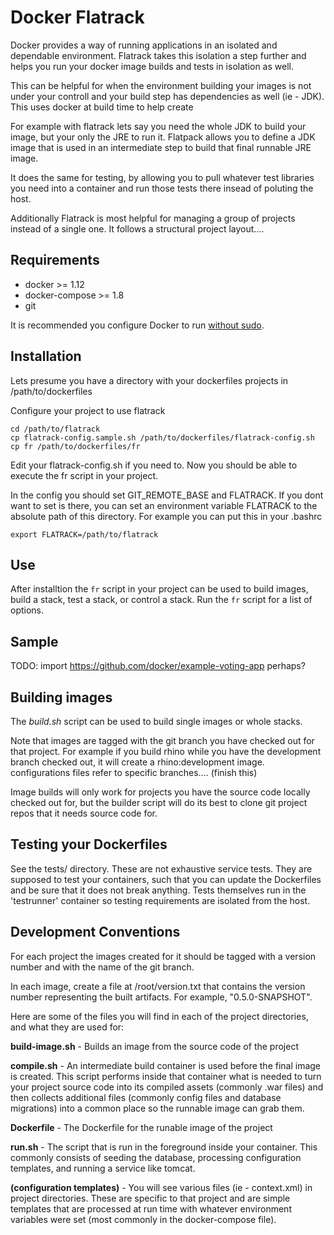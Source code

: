 Docker Flatrack
===============

Docker provides a way of running applications in an isolated and dependable environment. Flatrack takes this isolation a step further and helps you run your docker image builds and tests in isolation as well.

This can be helpful for when the environment building your images is not under your controll and your build step has dependencies as well (ie - JDK). This uses docker at build time to help create

For example with flatrack lets say you need the whole JDK to build your image, but your only the JRE to run it. Flatpack allows you to define a JDK image that is used in an intermediate step to build that final runnable JRE image.

It does the same for testing, by allowing you to pull whatever test libraries you need into a container and run those tests there insead of poluting the host.

Additionally Flatrack is most helpful for managing a group of projects instead of a single one. It follows a structural project layout....

Requirements
------------
* docker >= 1.12
* docker-compose >= 1.8
* git

It is recommended you configure Docker to run [without sudo](https://docs.docker.com/engine/installation/linux/ubuntulinux/#/create-a-docker-group).


Installation
------------

Lets presume you have a directory with your dockerfiles projects in /path/to/dockerfiles

Configure your project to use flatrack

    cd /path/to/flatrack
    cp flatrack-config.sample.sh /path/to/dockerfiles/flatrack-config.sh
    cp fr /path/to/dockerfiles/fr

Edit your flatrack-config.sh if you need to. Now you should be able to execute the fr script in your project.

In the config you should set GIT_REMOTE_BASE and FLATRACK. If you dont want to set is there, you can set an environment variable FLATRACK to the absolute path of this directory. For example you can put this in your .bashrc

    export FLATRACK=/path/to/flatrack


Use
---

After installtion the `fr` script in your project can be used to build images, build a stack, test a stack, or control a stack. Run the `fr` script for a list of options.


Sample
------

TODO: import https://github.com/docker/example-voting-app perhaps?


Building images
---------------

The _build.sh_ script can be used to build single images or whole stacks.

Note that images are tagged with the git branch you have checked out for that project. For example if you build rhino while you have the development branch checked out, it will create a rhino:development image. configurations files refer to specific branches.... (finish this)

Image builds will only work for projects you have the source code locally checked out for, but the builder script will do its best to clone git project repos that it needs source code for.


Testing your Dockerfiles
------------------------

See the tests/ directory. These are not exhaustive service tests. They are supposed to test your containers, such that you can update the Dockerfiles and be sure that it does not break anything. Tests themselves run in the 'testrunner' container so testing requirements are isolated from the host.


Development Conventions
-----------------------

For each project the images created for it should be tagged with a version number and with the name of the git branch.

In each image, create a file at /root/version.txt that contains the version number representing the built artifacts. For example, "0.5.0-SNAPSHOT".

Here are some of the files you will find in each of the project directories, and what they are used for:

__build-image.sh__ - Builds an image from the source code of the project

__compile.sh__ - An intermediate build container is used before the final image is created. This script performs inside that container what is needed to turn your project source code into its compiled assets (commonly .war files) and then collects additional files (commonly config files and database migrations) into a common place so the runnable image can grab them.

__Dockerfile__ - The Dockerfile for the runable image of the project

__run.sh__ - The script that is run in the foreground inside your container. This commonly consists of seeding the database, processing configuration templates, and running a service like tomcat.

__(configuration templates)__ - You will see various files (ie - context.xml) in project directories. These are specific to that project and are simple templates that are processed at run time with whatever environment variables were set (most commonly in the docker-compose file).
